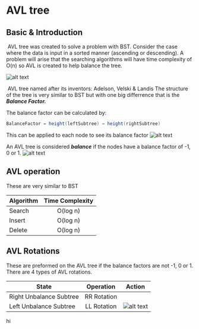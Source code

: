 # AVL tree
## Basic & Introduction
&nbsp;AVL tree was created to solve a problem with BST. Consider the case where the data is input in a sorted manner (ascending or descending). A problem will arise that the searching algorithms will have time complexity of O(n) so AVL is created to help balance the tree.

![alt text](https://www.tutorialspoint.com/data_structures_algorithms/images/unbalanced_bst.jpg)

&nbsp;AVL tree named after its inventors: Adelson, Velski & Landis
The structure of the tree is very similar to BST but with one big differrence that is the **_Balance Factor._**

The balance factor can be calculated by:
```java
BalanceFactor = height(leftSubtree) − height(rightSubtree)
```
This can be applied to each node to see its balance factor
![alt text](https://www.tutorialspoint.com/data_structures_algorithms/images/unbalanced_avl_trees.jpg)

An AVL tree is considered **_balance_** if the nodes have a balance factor of -1, 0 or 1.
![alt text](https://static.javatpoint.com/ds/images/avl-tree.png)
## AVL operation
These are very similar to BST

| Algorithm        | Time Complexity |
| ------------- |:-------------:| 
| Search    | O(log n) | 
| Insert    | O(log n) |     
| Delete    | O(log n) |      

## AVL Rotations
These are preformed on the AVL tree if the balance factors are not -1, 0 or 1.
There are 4 types of AVL rotations.

| State       | Operation | Action|
| ------------- |:-------------:|:-------------:| 
| Right Unbalance Subtree| RR Rotation| |![alt text](https://static.javatpoint.com/ds/images/avl-tree.jpg)|
| Left Unbalance Subtree| LL Rotation|![alt text](https://static.javatpoint.com/ds/images/avl-tree2.jpg)|
hi

